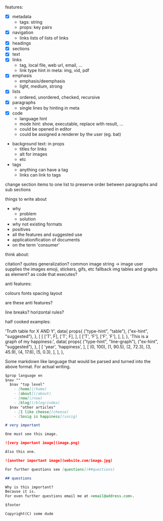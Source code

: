 features:

- [x] metadata
  - tags: string
  - props: key pairs
- [x] navigation
  - links lists of lists of links
- [x] headings
- [x] sections
- [x] text
- [x] links
  - tag, local file, web url, email, ...
  - link type hint in meta: img, vid, pdf
- [x] emphasis
  - emphasis/deemphasis
  - light, medium, strong
- [x] lists
  - ordered, unordered, checked, recursive
- [x] paragraphs
  - single lines by hinting in meta
- [x] code
  - language hint
  - mode hint: show, executable, replace with result, ...
  - could be opened in editor
  - could be assigned a renderer by the user (eg. bat)
- background text: in props
  - titles for links
  - alt for images
  - etc
- tags
  - anything can have a tag
  - links can link to tags

change section items to one list to preserve order between paragraphs and sub sections

things to write about

- why
  - problem
  - solution
- why not existing formats
- positives
- all the features and suggested use
- applicationification of documents
- on the term 'consumer'

think about:

citation?
quotes generalization?
common image
  string -> image
  user supplies the images
  emoji, stickers, gifs, etc
  fallback img
tables and graphs
  as element? as code that executes?

anti features:

colours
fonts
spacing
layout

are these anti features?

line breaks?
horizontal rules?

half cooked examples:

'Truth table for X AND Y',
data{
    props{
        ("type-hint", "table"),
        ("ex-hint", "suggested"),
    },
    [
        [
            ['T', F],
            ['T', F],
        ],
        [
            ['T', 'F'],
            ['F', 'F'],
        ],
    ],
},
'This is a graph of my happiness:',
data{
    props{
        ("type-hint", "line-graph"),
        ("ex-hint", "suggested"),
    },
    [
        [
            'year',
            'happiness',
        ],
        [
            (0, 100), (1, 90.5), (2, 72.3), (3, 45.9), (4, 17.6), (5, 0.3),
        ],
    ],
},

Some markdown like language that would be parsed and turned into the above format.
For actual writing.

```md
$prop language en
$nav ""
  $nav "top level"
    - [home](/home)
    - [about](/about)
    - [now](/now)
    - [blog](/blog/index)
  $nav "other articles"
    - [I like cheese](cheese)
    - [Sosig is happiness](sosig)

# very important

One must see this image.

![very important image](image.png)

Also this one.

![another important image](website.com/image.jpg)

For further questions see [questions](##questions)

## questions

Why is this important?
Because it is.
For even further questions email me at <email@address.com>.

$footer

Copyright(C) some dude
```

